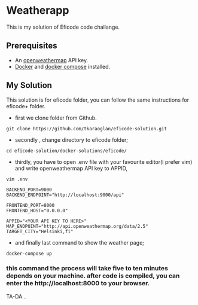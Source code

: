 # Weatherapp

This is my solution of Eficode code challange.

## Prerequisites

* An [openweathermap](http://openweathermap.org/) API key.
* [Docker](https://www.docker.com/) and [docker compose](https://docs.docker.com/compose/) installed.

## My Solution

This solution is for eficode folder, you can follow the same instructions for eficode+ folder.

* first we clone folder from Github.

```
git clone https://github.com/tkaraoglan/eficode-solution.git
```

* secondly , change directory to eficode folder;

```
cd eficode-solution/docker-solutions/eficode/
```

* thirdly, you have to open .env file with your favourite editor(I prefer vim) and write openweathermap API key to APPID,

```
vim .env
```
```
BACKEND_PORT=9000
BACKEND_ENDPOINT="http://localhost:9000/api"

FRONTEND_PORT=8000
FRONTEND_HOST="0.0.0.0"

APPID="<YOUR API KEY TO HERE>"
MAP_ENDPOINT="http://api.openweathermap.org/data/2.5"
TARGET_CITY="Helsinki,fi"
```

* and finally last command to show the weather page;

```
docker-compose up
```

### this command the process will take five to ten minutes depends on your machine. after code is compiled, you can enter the http://localhost:8000 to your browser.

TA-DA...
